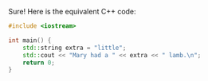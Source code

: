Sure! Here is the equivalent C++ code:

```cpp
#include <iostream>

int main() {
    std::string extra = "little";
    std::cout << "Mary had a " << extra << " lamb.\n";
    return 0;
}
```
